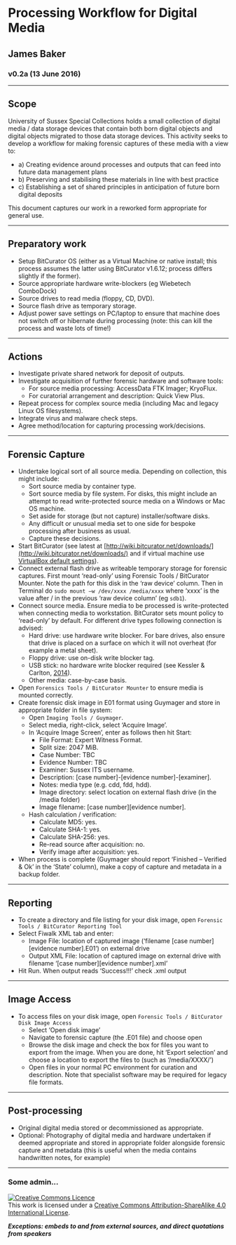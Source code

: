 # Processing Workflow for Digital Media

## James Baker

### v0.2a (13 June 2016)

______
## Scope

University of Sussex Special Collections holds a small collection of digital media / data storage devices that contain both born digital objects and digital objects migrated to those data storage devices. This activity seeks to develop a workflow for making forensic captures of these media with a view to:

- a) Creating evidence around processes and outputs that can feed into future data management plans
- b) Preserving and stabilising these materials in line with best practice
- c) Establishing a set of shared principles in anticipation of future born digital deposits

This document captures our work in a reworked form appropriate for general use.

______
## Preparatory work

- Setup BitCurator OS (either as a Virtual Machine or native install; this process assumes the latter using BitCurator v1.6.12; process differs slightly if the former).
- Source appropriate hardware write-blockers (eg Wiebetech ComboDock)
- Source drives to read media (floppy, CD, DVD).
- Source flash drive as temporary storage.
- Adjust power save settings on PC/laptop to ensure that machine does not switch off or hibernate during processing (note: this can kill the process and waste lots of time!)

______
## Actions

- Investigate private shared network for deposit of outputs.
- Investigate acquisition of further forensic hardware and software tools: 
	- For source media processing: AccessData FTK Imager; KryoFlux.
	- For curatorial arrangement and description: Quick View Plus.
- Repeat process for complex source media (including Mac and legacy Linux OS filesystems).
- Integrate virus and malware check steps.
- Agree method/location for capturing processing work/decisions.

______
## Forensic Capture

- Undertake logical sort of all source media. Depending on collection, this might include:
	- Sort source media by container type.
	- Sort source media by file system. For disks, this might include an attempt to read write-protected source media on a Windows or Mac OS machine.
	- Set aside for storage (but not capture) installer/software disks.
	- Any difficult or unusual media set to one side for bespoke processing after business as usual.
	- Capture these decisions.
- Start BitCurator (see latest at [http://wiki.bitcurator.net/downloads/](http://wiki.bitcurator.net/downloads/) and if virtual machine use [VirtualBox default settings](http://wiki.bitcurator.net/index.php?title=BitCurator_Virtual_Machine_Install)).
- Connect external flash drive as writeable temporary storage for forensic captures. First mount ‘read-only’ using Forensic Tools / BitCurator Mounter. Note the path for this disk in the ‘raw device’ column. Then in Terminal do `sudo mount –w /dev/xxxx /media/xxxx` where ‘xxxx’ is the value after / in the previous ‘raw device column’ (eg `sdb1`).
- Connect source media. Ensure media to be processed is write-protected when connecting media to workstation. BitCurator sets mount policy to ‘read-only’ by default. For different drive types following connection is advised:
	- Hard drive: use hardware write blocker. For bare drives, also ensure that drive is placed on a surface on which it will not overheat (for example a metal sheet).
	- Floppy drive: use on-disk write blocker tag.
	- USB stick: no hardware write blocker required (see Kessler & Carlton, [2014](http://ojs.jdfsl.org/index.php/jdfsl/article/view/249)).
	- Other media: case-by-case basis.
- Open `Forensics Tools / BitCurator Mounter` to ensure media is mounted correctly.
- Create forensic disk image in E01 format using Guymager and store in appropriate folder in file system:
	- Open `Imaging Tools / Guymager`.
	- Select media, right-click, select ‘Acquire Image’.
	- In ‘Acquire Image Screen’, enter as follows then hit Start:
		- File Format: Expert Witness Format.
		- Split size: 2047 MiB.
		- Case Number: TBC
		- Evidence Number: TBC
		- Examiner: Sussex ITS username.
		- Description: [case number]-[evidence number]-[examiner].
		- Notes: media type (e.g. cdd, fdd, hdd).
		- Image directory: select location on external flash drive (in the /media folder)
		- Image filename: [case number][evidence number].
	- Hash calculation / verification:
		- Calculate MD5: yes.
		- Calculate SHA-1: yes.
		- Calculate SHA-256: yes.
		- Re-read source after acquisition: no.
		- Verify image after acquisition: yes.
- When process is complete (Guymager should report ‘Finished – Verified & Ok’ in the ‘State’ column), make a copy of capture and metadata in a backup folder.

______
## Reporting

- To create a directory and file listing for your disk image, open `Forensic Tools / BitCurator Reporting Tool`
- Select Fiwalk XML tab and enter:
	- Image File: location of captured image (‘filename [case number][evidence number].E01’) on external drive
	- Output XML File: location of captured image on external drive with filename ‘[case number][evidence number].xml’
- Hit Run. When output reads ‘Success!!!’ check .xml output

______
## Image Access

- To access files on your disk image, open `Forensic Tools / BitCurator Disk Image Access`
	- Select ‘Open disk image’
	- Navigate to forensic capture (the .E01 file) and choose open
	- Browse the disk image and check the box for files you want to export from the image.  When you are done, hit ‘Export selection’ and choose a location to export the files to (such as ‘/media/XXXX/’)
	- Open files in your normal PC environment for curation and description. Note that specialist software may be required for legacy file formats.

______
## Post-processing

- Original digital media stored or decommissioned as appropriate. 
- Optional: Photography of digital media and hardware undertaken if deemed appropriate and stored in appropriate folder alongside forensic capture and metadata (this is useful when the media contains handwritten notes, for example)

____
### Some admin...

<a rel="license" href="http://creativecommons.org/licenses/by-sa/4.0/"><img alt="Creative Commons Licence" style="border-width:0" src="https://i.creativecommons.org/l/by-sa/4.0/88x31.png" /></a><br />This work is licensed under a <a rel="license" href="http://creativecommons.org/licenses/by-sa/4.0/">Creative Commons Attribution-ShareAlike 4.0 International License</a>.

***Exceptions: embeds to and from external sources, and direct quotations from speakers***